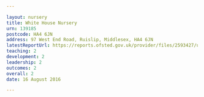 ```yaml
---

layout: nursery
title: White House Nursery
urn: 139185
postcode: HA4 6JN
address: 97 West End Road, Ruislip, Middlesex, HA4 6JN
latestReportUrl: https://reports.ofsted.gov.uk/provider/files/2593427/urn/139185.pdf
teaching: 2
development: 2
leadership: 2
outcomes: 2
overall: 2
date: 16 August 2016

---
```


